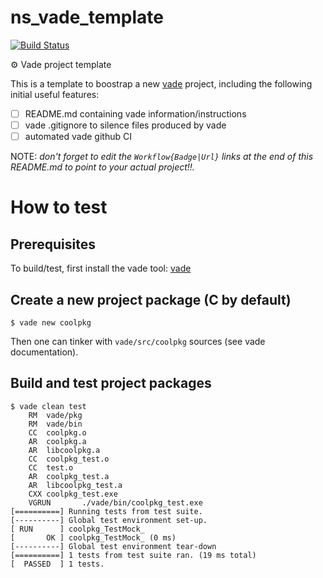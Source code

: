 # ns_vade_template
[![Build Status][WorkflowBadge]][WorkflowUrl]

⚙️ Vade project template

This is a template to boostrap a new [vade](https://github.com/nsauzede/ns_vade) project, including the following initial useful features:
- [ ] README.md containing vade information/instructions
- [ ] vade .gitignore to silence files produced by vade
- [ ] automated vade github CI

NOTE: _don't forget to edit the `Workflow{Badge|Url}` links at the end of this README.md to point to your actual project!!._

# How to test

## Prerequisites
To build/test, first install the vade tool:
[vade](https://github.com/nsauzede/ns_vade)

## Create a new project package (C by default)
```
$ vade new coolpkg
```

Then one can tinker with `vade/src/coolpkg` sources (see vade documentation).

## Build and test project packages
```
$ vade clean test
    RM  vade/pkg
    RM  vade/bin
    CC  coolpkg.o
    AR  coolpkg.a
    AR  libcoolpkg.a
    CC  coolpkg_test.o
    CC  test.o
    AR  coolpkg_test.a
    AR  libcoolpkg_test.a
    CXX coolpkg_test.exe
    VGRUN       ./vade/bin/coolpkg_test.exe
[==========] Running tests from test suite.
[----------] Global test environment set-up.
[ RUN      ] coolpkg_TestMock_
[       OK ] coolpkg_TestMock_ (0 ms)
[----------] Global test environment tear-down
[==========] 1 tests from test suite ran. (19 ms total)
[  PASSED  ] 1 tests.
```


[WorkflowBadge]: https://github.com/nsauzede/ns_vade_template/workflows/vade/badge.svg
[WorkflowUrl]: https://github.com/nsauzede/ns_vade_template/commits/main
